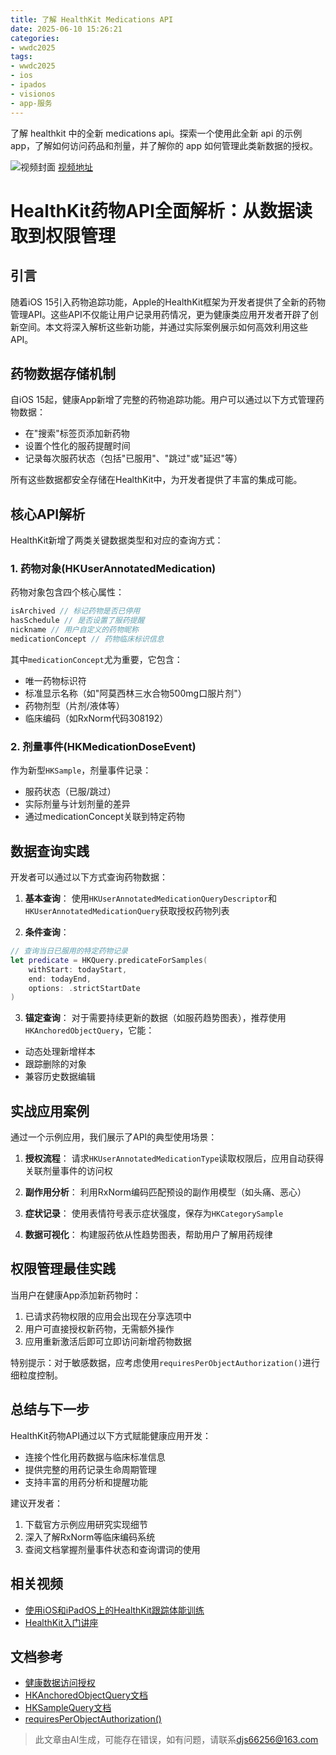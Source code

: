 ```yaml
---
title: 了解 HealthKit Medications API
date: 2025-06-10 15:26:21
categories:
- wwdc2025
tags:
- wwdc2025
- ios
- ipados
- visionos
- app-服务
---
```

了解 healthkit 中的全新 medications api。探索一个使用此全新 api 的示例 app，了解如何访问药品和剂量，并了解你的 app 如何管理此类新数据的授权。
<!--more-->

![视频封面](https://devimages-cdn.apple.com/wwdc-services/images/3055294D-836B-4513-B7B0-0BC5666246B0/9855/9855_wide_250x141_2x.jpg)
[视频地址](https://developer.apple.com/cn/videos/play/wwdc2025/321/)

# HealthKit药物API全面解析：从数据读取到权限管理

## 引言
随着iOS 15引入药物追踪功能，Apple的HealthKit框架为开发者提供了全新的药物管理API。这些API不仅能让用户记录用药情况，更为健康类应用开发者开辟了创新空间。本文将深入解析这些新功能，并通过实际案例展示如何高效利用这些API。

## 药物数据存储机制
自iOS 15起，健康App新增了完整的药物追踪功能。用户可以通过以下方式管理药物数据：
- 在"搜索"标签页添加新药物
- 设置个性化的服药提醒时间
- 记录每次服药状态（包括"已服用"、"跳过"或"延迟"等）

所有这些数据都安全存储在HealthKit中，为开发者提供了丰富的集成可能。

## 核心API解析
HealthKit新增了两类关键数据类型和对应的查询方式：

### 1. 药物对象(HKUserAnnotatedMedication)
药物对象包含四个核心属性：
```swift
isArchived // 标记药物是否已停用
hasSchedule // 是否设置了服药提醒
nickname // 用户自定义的药物昵称
medicationConcept // 药物临床标识信息
```

其中`medicationConcept`尤为重要，它包含：
- 唯一药物标识符
- 标准显示名称（如"阿莫西林三水合物500mg口服片剂"）
- 药物剂型（片剂/液体等）
- 临床编码（如RxNorm代码308192）

### 2. 剂量事件(HKMedicationDoseEvent)
作为新型`HKSample`，剂量事件记录：
- 服药状态（已服/跳过）
- 实际剂量与计划剂量的差异
- 通过medicationConcept关联到特定药物

## 数据查询实践
开发者可以通过以下方式查询药物数据：

1. **基本查询**：
使用`HKUserAnnotatedMedicationQueryDescriptor`和`HKUserAnnotatedMedicationQuery`获取授权药物列表

2. **条件查询**：
```swift
// 查询当日已服用的特定药物记录
let predicate = HKQuery.predicateForSamples(
    withStart: todayStart,
    end: todayEnd,
    options: .strictStartDate
)
```

3. **锚定查询**：
对于需要持续更新的数据（如服药趋势图表），推荐使用`HKAnchoredObjectQuery`，它能：
- 动态处理新增样本
- 跟踪删除的对象
- 兼容历史数据编辑

## 实战应用案例
通过一个示例应用，我们展示了API的典型使用场景：

1. **授权流程**：
请求`HKUserAnnotatedMedicationType`读取权限后，应用自动获得关联剂量事件的访问权

2. **副作用分析**：
利用RxNorm编码匹配预设的副作用模型（如头痛、恶心）

3. **症状记录**：
使用表情符号表示症状强度，保存为`HKCategorySample`

4. **数据可视化**：
构建服药依从性趋势图表，帮助用户了解用药规律

## 权限管理最佳实践
当用户在健康App添加新药物时：
1. 已请求药物权限的应用会出现在分享选项中
2. 用户可直接授权新药物，无需额外操作
3. 应用重新激活后即可立即访问新增药物数据

特别提示：对于敏感数据，应考虑使用`requiresPerObjectAuthorization()`进行细粒度控制。

## 总结与下一步
HealthKit药物API通过以下方式赋能健康应用开发：
- 连接个性化用药数据与临床标准信息
- 提供完整的用药记录生命周期管理
- 支持丰富的用药分析和提醒功能

建议开发者：
1. 下载官方示例应用研究实现细节
2. 深入了解RxNorm等临床编码系统
3. 查阅文档掌握剂量事件状态和查询谓词的使用

## 相关视频
- [使用iOS和iPadOS上的HealthKit跟踪体能训练](https://developer.apple.com/videos/play/wwdc2025/322)
- [HealthKit入门讲座](https://developer.apple.com/videos/play/wwdc2020/10664)

## 文档参考
- [健康数据访问授权](https://developer.apple.com/documentation/HealthKit/authorizing-access-to-health-data)
- [HKAnchoredObjectQuery文档](https://developer.apple.com/documentation/HealthKit/HKAnchoredObjectQuery)
- [HKSampleQuery文档](https://developer.apple.com/documentation/HealthKit/HKSampleQuery)
- [requiresPerObjectAuthorization()](https://developer.apple.com/documentation/HealthKit/HKObjectType/requiresPerObjectAuthorization())
> 此文章由AI生成，可能存在错误，如有问题，请联系[djs66256@163.com](djs66256@163.com)